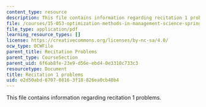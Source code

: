 ```yaml
---
content_type: resource
description: This file contains information regarding recitation 1 problems.
file: /courses/15-053-optimization-methods-in-management-science-spring-2013/e2d50abd670708163f18826ea0cb40b4_MIT15_053S13_rec01.pdf
file_type: application/pdf
learning_resource_types: []
license: https://creativecommons.org/licenses/by-nc-sa/4.0/
ocw_type: OCWFile
parent_title: Recitation Problems
parent_type: CourseSection
parent_uid: 6f6ab8fe-23e9-d56e-ebd4-0e3310c733c3
resourcetype: Document
title: Recitation 1 problems
uid: e2d50abd-6707-0816-3f18-826ea0cb40b4
---
```

This file contains information regarding recitation 1 problems.